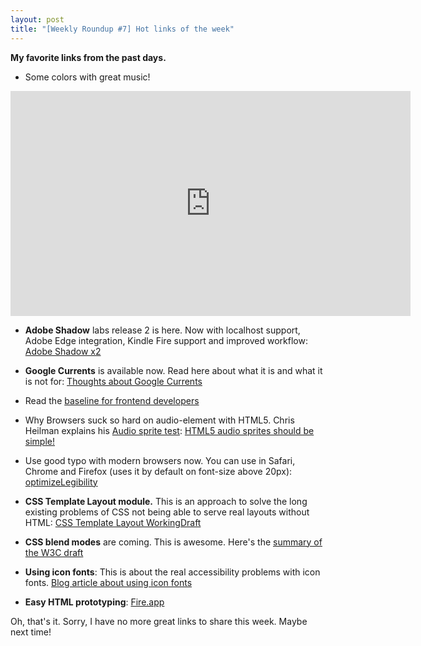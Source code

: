 ```yaml
---
layout: post
title: "[Weekly Roundup #7] Hot links of the week"
---
```


**My favorite links from the past days.**

- Some colors with great music!
<iframe width="640" height="360" src="https://www.youtube-nocookie.com/embed/Hh-o5g4tLVE" frameborder="0" allowfullscreen></iframe>

- **Adobe Shadow** labs release 2 is here. Now with localhost support, Adobe Edge integration, Kindle Fire support and improved workflow:
[Adobe Shadow x2](http://labs.adobe.com/technologies/shadow/)

- **Google Currents** is available now. Read here about what it is and what it is not for: [Thoughts about Google Currents](http://anselm-hannemann.com/blog/2012/04/12/some-thoughts-on-google-currents/)

- Read the [baseline for frontend developers](http://rmurphey.com/blog/2012/04/12/a-baseline-for-front-end-developers/)

- Why Browsers suck so hard on audio-element with HTML5. Chris Heilman explains his [Audio sprite test](http://thewebrocks.com/demos/audiosprite/):
[HTML5 audio sprites should be simple!](http://hacks.mozilla.org/2012/04/html5-audio-and-audio-sprites-this-should-be-simple/)

- Use good typo with modern browsers now. You can use in Safari, Chrome and Firefox (uses it by default on font-size above 20px):
[optimizeLegibility](http://aestheticallyloyal.com/public/optimize-legibility/)

- **CSS Template Layout module.** This is an approach to solve the long existing problems of CSS not being able to serve real layouts without HTML:
[CSS Template Layout WorkingDraft](http://www.w3.org/TR/css3-layout/)

- **CSS blend modes** are coming. This is awesome. Here's the [summary of the W3C draft](http://vhardy.github.com/presentations/html5-community-meet-up-2012/#/7/14)

- **Using icon fonts**: This is about the real accessibility problems with icon fonts.
[Blog article about using icon fonts](http://pictos.cc/articles/using-icon-fonts/)

- **Easy HTML prototyping**:
[Fire.app](http://fireapp.handlino.com/)

Oh, that's it. Sorry, I have no more great links to share this week. Maybe next time!